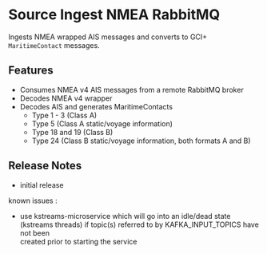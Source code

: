 # Source Ingest NMEA RabbitMQ

Ingests NMEA wrapped AIS messages and converts to GCI+ `MaritimeContact` messages.
 
## Features

- Consumes NMEA v4 AIS messages from a remote RabbitMQ broker
- Decodes NMEA v4 wrapper
- Decodes AIS and generates MaritimeContacts
  - Type 1 - 3 (Class A)
  - Type 5 (Class A static/voyage information)
  - Type 18 and 19 (Class B)
  - Type 24 (Class B static/voyage information, both formats A and B)

## Release Notes

- initial release

known issues :

- use kstreams-microservice which will go into an idle/dead state (kstreams threads) if topic(s) referred to by KAFKA_INPUT_TOPICS have not been   
  created prior to starting the service



 
 